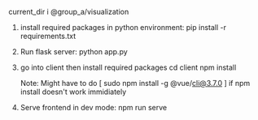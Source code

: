 current_dir i @group_a/visualization
1. install required packages in python environment:
    pip install -r requirements.txt

2. Run flask server:
    python app.py
    
3. go into client then install required packages
    cd client
    npm install
    
    Note: Might have to do [ sudo npm install -g @vue/cli@3.7.0 ] if npm install doesn't work immidiately
    
4. Serve frontend in dev mode:
    npm run serve
    

